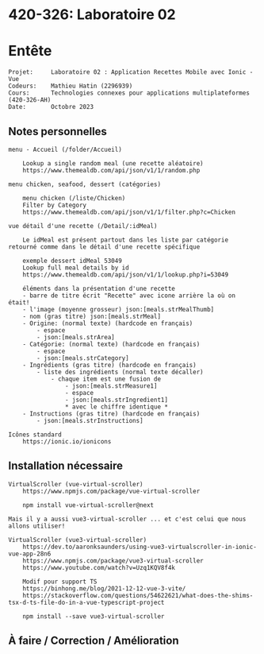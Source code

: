# 420-326: Laboratoire 02

# Entête
   
    Projet: 	Laboratoire 02 : Application Recettes Mobile avec Ionic - Vue
    Codeurs:	Mathieu Hatin (2296939)
    Cours: 		Technologies connexes pour applications multiplateformes (420-326-AH)
	Date:		Octobre 2023

## Notes personnelles

    menu - Accueil (/folder/Accueil)

        Lookup a single random meal (une recette aléatoire)
        https://www.themealdb.com/api/json/v1/1/random.php 

    menu chicken, seafood, dessert (catégories)

        menu chicken (/liste/Chicken)
        Filter by Category
        https://www.themealdb.com/api/json/v1/1/filter.php?c=Chicken
    
    vue détail d'une recette (/Detail/:idMeal)

        Le idMeal est présent partout dans les liste par catégorie retourné comme dans le détail d'une recette spécifique

        exemple dessert idMeal 53049
        Lookup full meal details by id
        https://www.themealdb.com/api/json/v1/1/lookup.php?i=53049

        éléments dans la présentation d'une recette
        - barre de titre écrit "Recette" avec icone arrière la où on était!
        - l'image (moyenne grosseur) json:[meals.strMealThumb]
        - nom (gras titre) json:[meals.strMeal]
        - Origine: (normal texte) (hardcode en français)
            - espace
            - json:[meals.strArea]
        - Catégorie: (normal texte) (hardcode en français)
            - espace
            - json:[meals.strCategory]
        - Ingrédients (gras titre) (hardcode en français)
            - liste des ingrédients (normal texte décaller)
                - chaque item est une fusion de 
                    - json:[meals.strMeasure1] 
                    - espace 
                    - json:[meals.strIngredient1] 
                    * avec le chiffre identique *
        - Instructions (gras titre) (hardcode en français) 
            - json:[meals.strInstructions]
    
    Icônes standard
        https://ionic.io/ionicons

## Installation nécessaire

    VirtualScroller (vue-virtual-scroller)
        https://www.npmjs.com/package/vue-virtual-scroller

        npm install vue-virtual-scroller@next

    Mais il y a aussi vue3-virtual-scroller ... et c'est celui que nous allons utiliser!

    VirtualScroller (vue3-virtual-scroller)
        https://dev.to/aaronksaunders/using-vue3-virtualscroller-in-ionic-vue-app-28n6
        https://www.npmjs.com/package/vue3-virtual-scroller
        https://www.youtube.com/watch?v=Uzq1KQV8f4k

        Modif pour support TS
        https://binhong.me/blog/2021-12-12-vue-3-vite/
        https://stackoverflow.com/questions/54622621/what-does-the-shims-tsx-d-ts-file-do-in-a-vue-typescript-project
        
        npm install --save vue3-virtual-scroller

## À faire / Correction / Amélioration
